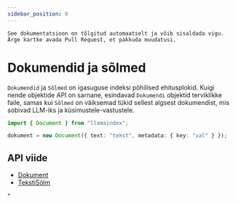 ```yaml
---
sidebar_position: 0
---
```


`See dokumentatsioon on tõlgitud automaatselt ja võib sisaldada vigu. Ärge kartke avada Pull Request, et pakkuda muudatusi.`

# Dokumendid ja sõlmed

`Dokumendid` ja `Sõlmed` on igasuguse indeksi põhilised ehitusplokid. Kuigi nende objektide API on sarnane, esindavad `Dokumendi` objektid terviklikke faile, samas kui `Sõlmed` on väiksemad tükid sellest algsest dokumendist, mis sobivad LLM-iks ja küsimustele-vastustele.

```typescript
import { Document } from "llamaindex";

dokument = new Document({ text: "tekst", metadata: { key: "val" } });
```

## API viide

- [Dokument](../../api/classes/Document.md)
- [TekstiSõlm](../../api/classes/TextNode.md)

"
